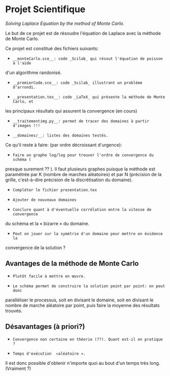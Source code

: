 # Projet Scientifique
_Solving Laplace Equation by the method of Monte Carlo._

Le but de ce projet est de résoudre l'équation de Laplace avec la méthode de
Monte Carlo.

Ce projet est constitué des fichiers suivants:
-     __monteCarlo.sce__: code _Scilab_ qui résout l'équation de poisson à l'aide
d'un algorithme randonisé.
-     __premierCode.sce__: code _Scilab_ illustrant un problème d'arrondi.
-     __presentation.tex__: code _LaTeX_ qui présente la méthode de Monte Carlo, et
les principaux résultats qui assurent la convergence (en cours)
-     __traitementimg.py__: permet de tracer des domaines à partir d'images !!!
-     __domaines/__: listes des domaines testés.

Ce qu'il reste à faire: (par ordre décroissant d'urgence):
-     Faire un graphe log/log pour trouver l'ordre de convergence du schéma (
presque surement ?? ). Il faut plusieurs graphes puisque la méthode est
paramétrée par K (nombre de marches aléatoires) et par N (précision de
la grille, c'est-à-dire précision de la discrétisation du domaine).
-     Compléter le fichier presentation.tex
-     Ajouter de nouveaux domaines
-     Conclure quant à d'éventuelle corrélation entre la vitesse de convergence
du schéma et la « bizarre » du domaine.
-     Peut on jouer sur la symétrie d'un domaine pour mettre en évidence la
convergence de la solution ?

## Avantages de la méthode de Monte Carlo

-     Plutôt facile à mettre en œuvre.
-     Le schéma permet de construire la solution point par point: on peut donc
paralléliser le processus, soit en divisant le domaine, soit en divisant
le nombre de marche aléatoire par point, puis faire la moyenne des
résultats trouvés.


## Désavantages (à priori?)

-     Convergence non certaine en théorie (??). Quant est-il en pratique ?
-     Temps d'exécution  «aléatoire ».

Il est donc possible d'obtenir n'importe quoi au bout d'un temps très long.
(Vraiment ?)

